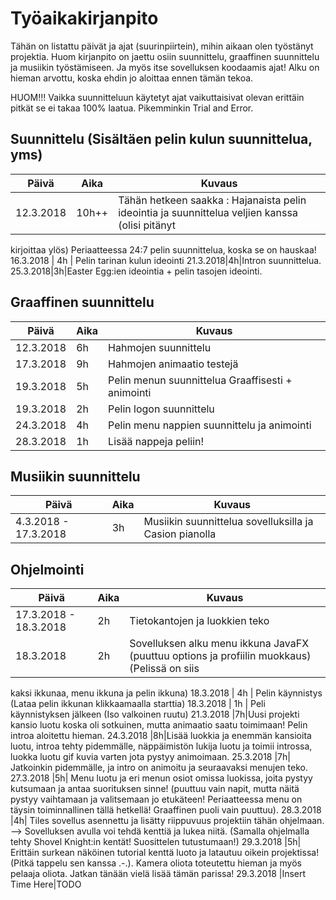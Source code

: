 # Työaikakirjanpito
Tähän on listattu päivät ja ajat (suurinpiirtein), mihin aikaan olen työstänyt projektia.
Huom kirjanpito on jaettu osiin suunnittelu, graaffinen suunnittelu ja musiikin työstämiseen. Ja myös itse sovelluksen koodaamis ajat!
Alku on hieman arvottu, koska ehdin jo aloittaa ennen tämän tekoa.

HUOM!!! Vaikka suunnitteluun käytetyt ajat vaikuttaisivat olevan erittäin pitkät se ei takaa 100% laatua.
Pikemminkin Trial and Error.

## Suunnittelu (Sisältäen pelin kulun suunnittelua, yms)
Päivä|Aika|Kuvaus
-|-|-
12.3.2018|10h++|Tähän hetkeen saakka : Hajanaista pelin ideointia ja suunnittelua veljien kanssa (olisi pitänyt 
kirjoittaa ylös) Periaatteessa 24:7 pelin suunnittelua, koska se on hauskaa!
16.3.2018 | 4h | Pelin tarinan kulun ideointi
21.3.2018|4h|Intron suunnittelua.
25.3.2018|3h|Easter Egg:ien ideointia + pelin tasojen ideointi.


## Graaffinen suunnittelu
Päivä|Aika|Kuvaus
-|-|-
12.3.2018 | 6h | Hahmojen suunnittelu
17.3.2018 | 9h | Hahmojen animaatio testejä
19.3.2018 | 5h | Pelin menun suunnittelua Graaffisesti + animointi
19.3.2018 | 2h | Pelin logon suunnittelu
24.3.2018 | 4h | Pelin menu nappien suunnittelu ja animointi
28.3.2018 | 1h | Lisää nappeja peliin!

## Musiikin suunnittelu
Päivä|Aika|Kuvaus
-|-|-
4.3.2018 - 17.3.2018 | 3h | Musiikin suunnittelua sovelluksilla ja Casion pianolla

## Ohjelmointi
Päivä|Aika|Kuvaus
-|-|-
17.3.2018 - 18.3.2018 | 2h | Tietokantojen ja luokkien teko
18.3.2018 | 2h | Sovelluksen alku menu ikkuna JavaFX (puuttuu options ja profiilin muokkaus) (Pelissä on siis 
kaksi ikkunaa, menu ikkuna ja pelin ikkuna)
18.3.2018 | 4h | Pelin käynnistys (Lataa pelin ikkunan klikkaamaalla starttia)
18.3.2018 | 1h | Peli käynnistyksen jälkeen (Iso valkoinen ruutu)
21.3.2018 |7h|Uusi projekti kansio luotu koska oli sotkuinen, mutta animaatio saatu toimimaan! Pelin introa 
aloitettu hieman.
24.3.2018 |8h|Lisää luokkia ja enemmän kansioita luotu, introa tehty pidemmälle, näppäimistön lukija luotu ja 
toimii introssa, luokka luotu gif kuvia varten jota pystyy animoimaan.
25.3.2018 |7h| Jatkoinkin pidemmälle, ja intro on animoitu ja seuraavaksi menujen teko.
27.3.2018 |5h| Menu luotu ja eri menun osiot omissa luokissa, joita pystyy kutsumaan ja antaa suorituksen sinne! 
(puuttuu vain napit, mutta näitä pystyy vaihtamaan ja valitsemaan jo etukäteen! Periaatteessa menu on täysin 
toiminnallinen tällä hetkellä! Graaffinen puoli vain puuttuu).
28.3.2018 |4h| Tiles sovellus asennettu ja lisätty riippuvuus projektiin tähän ohjelmaan. --> Sovelluksen avulla 
voi tehdä kenttiä ja lukea niitä. (Samalla ohjelmalla tehty Shovel Knight:in kentät! 
Suosittelen tutustumaan!)
29.3.2018 |5h| Erittäin surkean näköinen tutorial kenttä luoto ja latautuu oikein projektissa! (Pitkä tappelu 
sen kanssa .-.). Kamera oliota toteutettu hieman ja myös pelaaja oliota. Jatkan tänään vielä lisää tämän 
parissa!
29.3.2018 |Insert Time Here|TODO
